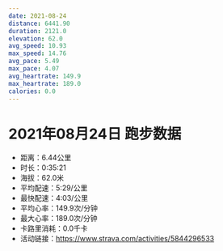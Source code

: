 ```yaml
---
date: 2021-08-24
distance: 6441.90
duration: 2121.0
elevation: 62.0
avg_speed: 10.93
max_speed: 14.76
avg_pace: 5.49
max_pace: 4.07
avg_heartrate: 149.9
max_heartrate: 189.0
calories: 0.0
---
```


# 2021年08月24日 跑步数据

- 距离：6.44公里
- 时长：0:35:21
- 海拔：62.0米
- 平均配速：5:29/公里
- 最快配速：4:03/公里
- 平均心率：149.9次/分钟
- 最大心率：189.0次/分钟
- 卡路里消耗：0.0千卡
- 活动链接：https://www.strava.com/activities/5844296533
